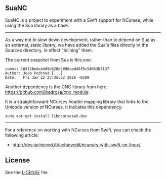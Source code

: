 SuaNC
-----

SuaNC is a project to experiment with a Swift support for NCurses, while using
the Sua library as a base.

-------------------

As a way not to slow down development, rather than to depend on Sua as an
external, static library, we have added the Sua's files directly to the Sources
directory. In effect "inlining" them.

The current snapshot from Sua is this one:

    commit 108f26ede4dd5d020e4896aed48f8c54063b3137
    Author: Joao Pedrosa [...]
    Date:   Fri Jan 22 23:35:52 2016 -0300

Another dependency is the CNC library from here:
https://github.com/jpedrosa/cnc_module

It is a straightforward NCurses header mapping library that links to the Unicode
version of NCurses. It includes this dependency:

    sudo apt-get install libncursesw5-dev

-------------------

For a reference on working with NCurses from Swift, you can check the
following article:

* http://dev.iachieved.it/iachievedit/ncurses-with-swift-on-linux/

License
-------

See the [LICENSE](LICENSE.txt) file.
